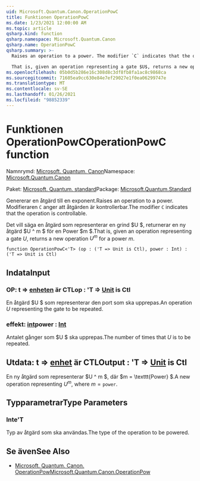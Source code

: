 ```yaml
---
uid: Microsoft.Quantum.Canon.OperationPowC
title: Funktionen OperationPowC
ms.date: 1/23/2021 12:00:00 AM
ms.topic: article
qsharp.kind: function
qsharp.namespace: Microsoft.Quantum.Canon
qsharp.name: OperationPowC
qsharp.summary: >-
  Raises an operation to a power. The modifier `C` indicates that the operation is controllable.

  That is, given an operation representing a gate $U$, returns a new operation $U^m$ for a power $m$.
ms.openlocfilehash: 05b0d5b286e16c308d8c3df8fb8fa1ac8c9868ca
ms.sourcegitcommit: 71605ea9cc630e84e7ef29027e1f0ea06299747e
ms.translationtype: MT
ms.contentlocale: sv-SE
ms.lasthandoff: 01/26/2021
ms.locfileid: "98852339"
---
```

# <a name="operationpowc-function"></a><span data-ttu-id="d71d7-102">Funktionen OperationPowC</span><span class="sxs-lookup"><span data-stu-id="d71d7-102">OperationPowC function</span></span>

<span data-ttu-id="d71d7-103">Namnrymd: [Microsoft. Quantum. Canon](xref:Microsoft.Quantum.Canon)</span><span class="sxs-lookup"><span data-stu-id="d71d7-103">Namespace: [Microsoft.Quantum.Canon](xref:Microsoft.Quantum.Canon)</span></span>

<span data-ttu-id="d71d7-104">Paket: [Microsoft. Quantum. standard](https://nuget.org/packages/Microsoft.Quantum.Standard)</span><span class="sxs-lookup"><span data-stu-id="d71d7-104">Package: [Microsoft.Quantum.Standard](https://nuget.org/packages/Microsoft.Quantum.Standard)</span></span>


<span data-ttu-id="d71d7-105">Genererar en åtgärd till en exponent.</span><span class="sxs-lookup"><span data-stu-id="d71d7-105">Raises an operation to a power.</span></span>
<span data-ttu-id="d71d7-106">Modifieraren `C` anger att åtgärden är kontrollerbar.</span><span class="sxs-lookup"><span data-stu-id="d71d7-106">The modifier `C` indicates that the operation is controllable.</span></span>

<span data-ttu-id="d71d7-107">Det vill säga en åtgärd som representerar en grind $U $, returnerar en ny åtgärd $U ^ m $ för en Power $m $.</span><span class="sxs-lookup"><span data-stu-id="d71d7-107">That is, given an operation representing a gate $U$, returns a new operation $U^m$ for a power $m$.</span></span>

```qsharp
function OperationPowC<'T> (op : ('T => Unit is Ctl), power : Int) : ('T => Unit is Ctl)
```


## <a name="input"></a><span data-ttu-id="d71d7-108">Indata</span><span class="sxs-lookup"><span data-stu-id="d71d7-108">Input</span></span>

### <a name="op--t--unit--is-ctl"></a><span data-ttu-id="d71d7-109">OP: t => [enheten](xref:microsoft.quantum.lang-ref.unit)  är CTL</span><span class="sxs-lookup"><span data-stu-id="d71d7-109">op : 'T => [Unit](xref:microsoft.quantum.lang-ref.unit)  is Ctl</span></span>

<span data-ttu-id="d71d7-110">En åtgärd $U $ som representerar den port som ska upprepas.</span><span class="sxs-lookup"><span data-stu-id="d71d7-110">An operation $U$ representing the gate to be repeated.</span></span>


### <a name="power--int"></a><span data-ttu-id="d71d7-111">effekt: [int](xref:microsoft.quantum.lang-ref.int)</span><span class="sxs-lookup"><span data-stu-id="d71d7-111">power : [Int](xref:microsoft.quantum.lang-ref.int)</span></span>

<span data-ttu-id="d71d7-112">Antalet gånger som $U $ ska upprepas.</span><span class="sxs-lookup"><span data-stu-id="d71d7-112">The number of times that $U$ is to be repeated.</span></span>



## <a name="output--t--unit--is-ctl"></a><span data-ttu-id="d71d7-113">Utdata: t => [enhet](xref:microsoft.quantum.lang-ref.unit)  är CTL</span><span class="sxs-lookup"><span data-stu-id="d71d7-113">Output : 'T => [Unit](xref:microsoft.quantum.lang-ref.unit)  is Ctl</span></span>

<span data-ttu-id="d71d7-114">En ny åtgärd som representerar $U ^ m $, där $m = \texttt{Power} $.</span><span class="sxs-lookup"><span data-stu-id="d71d7-114">A new operation representing $U^m$, where $m = \texttt{power}$.</span></span>

## <a name="type-parameters"></a><span data-ttu-id="d71d7-115">Typparametrar</span><span class="sxs-lookup"><span data-stu-id="d71d7-115">Type Parameters</span></span>

### <a name="t"></a><span data-ttu-id="d71d7-116">Inte</span><span class="sxs-lookup"><span data-stu-id="d71d7-116">'T</span></span>

<span data-ttu-id="d71d7-117">Typ av åtgärd som ska användas.</span><span class="sxs-lookup"><span data-stu-id="d71d7-117">The type of the operation to be powered.</span></span>

## <a name="see-also"></a><span data-ttu-id="d71d7-118">Se även</span><span class="sxs-lookup"><span data-stu-id="d71d7-118">See Also</span></span>

- [<span data-ttu-id="d71d7-119">Microsoft. Quantum. Canon. OperationPow</span><span class="sxs-lookup"><span data-stu-id="d71d7-119">Microsoft.Quantum.Canon.OperationPow</span></span>](xref:Microsoft.Quantum.Canon.OperationPow)